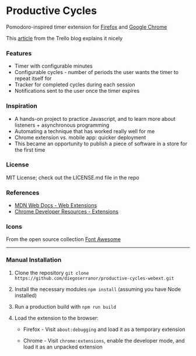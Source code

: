 # Productive Cycles
Pomodoro-inspired timer extension for [Firefox](https://addons.mozilla.org/en-US/firefox/addon/productive-cycles/) and [Google Chrome](https://chrome.google.com/webstore/detail/productive-cycles/lhcaggipefcoefbijhmdehhloonnlobh)

This [article](https://blog.trello.com/how-to-pomodoro-your-way-to-productivity) from the Trello blog explains it nicely

### Features
- Timer with configurable minutes
- Configurable cycles - number of periods the user wants the timer to repeat itself for
- Tracker for completed cycles during each session
- Notifications sent to the user once the timer expires

### Inspiration
- A hands-on project to practice Javascript, and to learn more about listeners + asynchronous programming
- Automating a technique that has worked really well for me
- Chrome extension vs. mobile app: quicker deployment
- This became an opportunity to publish a piece of software in a store for the first time

### License
MIT License; check out the LICENSE.md file in the repo

### References
- [MDN Web Docs - Web Extensions](https://developer.mozilla.org/en-US/docs/Mozilla/Add-ons/WebExtensions)
- [Chrome Developer Resources - Extensions](https://developer.chrome.com/extensions)

### Icons
From the open source collection [Font Awesome](https://fontawesome.com/license/free)

---

### Manual Installation
1. Clone the repository `git clone https://github.com/diegoserranor/productive-cycles-webext.git`

2. Install the necessary modules `npm install` (assuming you have Node installed)

3. Run a production build with `npm run build`

4. Load the extension to the browser:

    * Firefox - Visit `about:debugging` and load it as a temporary extension

    * Chrome - Visit `chrome:extensions`, enable the developer mode, and load it as an unpacked extension
